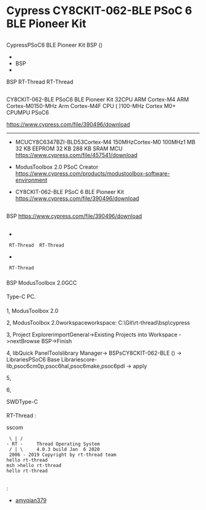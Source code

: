 # Cypress CY8CKIT-062-BLE PSoC 6 BLE Pioneer Kit 

## 

CypressPSoC6 BLE Pioneer Kit BSP () 



- 
- BSP 
- 

 BSP RT-Thread  RT-Thread 

## 

CY8CKIT-062-BLE PSoC6 BLE Pioneer Kit 32CPU ARM Cortex-M4  ARM Cortex-M0150-MHz Arm Cortex-M4F CPU (
)100-MHz Cortex M0+ CPUMPU PSoC6 

https://www.cypress.com/file/390496/download


 **** 

- MCUCY8C6347BZI-BLD53Cortex-M4 150MHzCortex-M0 100MHz1 MB 32 KB EEPROM 32 KB  288 KB SRAM
	    MCU https://www.cypress.com/file/457541/download
		
- ModusToolbox 2.0
		PSoC Creator  https://www.cypress.com/products/modustoolbox-software-environment
		
- CY8CKIT-062-BLE PSoC 6 BLE Pioneer Kit
		 https://www.cypress.com/file/390496/download
		

## 

 BSP  https://www.cypress.com/file/390496/download

## 



- 

     RT-Thread  RT-Thread  

- 

     RT-Thread 


### 

 BSP  ModusToolbox 2.0GCC

#### 

Type-C PC.

#### 
1, ModusToolbox 2.0
 
2, ModusToolbox 2.0workspaceworkspace: C:\Git\rt-thread\bsp\cypress

3, Project ExplorerimportGeneral->Existing Projects into Workspace ->nextBrowse
   BSP->Finish

4, libQuick PanelToolslibrary Manager-> BSPsCY8CKIT-062-BLE ()
			-> LibrariesPSoC6 Base Librariescore-lib,psoc6cm0p,psoc6hal,psoc6make,psoc6pdl -> apply 

5, 

6, 


 SWDType-C

#### 

 RT-Thread :

sscom

```
 \ | /
- RT -     Thread Operating System
 / | \     4.0.3 build Jan  6 2020
 2006 - 2019 Copyright by rt-thread team
hello rt-thread
msh >hello rt-thread
hello rt-thread
```                                  

## 

:

- [amyqian379](https://github.com/amyqian379)